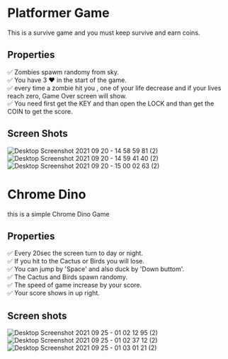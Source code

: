 # Platformer Game
This is a survive game and you must keep survive and earn coins.
## Properties
✅ Zombies spawm randomy from sky.\
✅ You have 3 ❤️ in the start of the game.\
✅ every time a zombie hit you , one of your life decrease and if your lives reach zero, Game Over screen will show.\
✅ You need first get the KEY and than open the LOCK and than get the COIN to get the score.
## Screen Shots
![Desktop Screenshot 2021 09 20 - 14 58 59 81 (2)](https://user-images.githubusercontent.com/88179607/133988754-f49b7c80-bbac-43de-8d3c-0ce7f3f65d59.png)
![Desktop Screenshot 2021 09 20 - 14 59 41 40 (2)](https://user-images.githubusercontent.com/88179607/133988770-30bdea5f-4c01-4674-a5e2-48c7b356622e.png)
![Desktop Screenshot 2021 09 20 - 15 00 02 63 (2)](https://user-images.githubusercontent.com/88179607/133988779-4829d6c9-0e73-4bd8-84d4-2dc72832a489.png)
# Chrome Dino
this is a simple Chrome Dino Game
## Properties
✅ Every 20sec the screen turn to day or night.\
✅ If you hit to the Cactus or Birds you will lose.\
✅ You can jump by 'Space' and also duck by 'Down buttom'.\
✅ The Cactus and Birds spawn randomy.\
✅ The speed of game increase by your score.\
✅ Your score shows in up right.
## Screen shots
![Desktop Screenshot 2021 09 25 - 01 02 12 95 (2)](https://user-images.githubusercontent.com/88179607/134742286-7a605e52-c831-447b-aa9b-40809a780bd2.png)
![Desktop Screenshot 2021 09 25 - 01 02 37 12 (2)](https://user-images.githubusercontent.com/88179607/134742296-c80671ae-95c9-48fb-a501-e20839b84493.png)
![Desktop Screenshot 2021 09 25 - 01 03 01 21 (2)](https://user-images.githubusercontent.com/88179607/134742242-0b9a6bc8-2a15-4ea7-a8ea-4374f26618d4.png)
